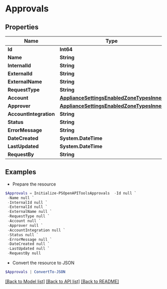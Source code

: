 # Approvals
## Properties

Name | Type | Description | Notes
------------ | ------------- | ------------- | -------------
**Id** | **Int64** |  | [optional] 
**Name** | **String** |  | [optional] 
**InternalId** | **String** |  | [optional] 
**ExternalId** | **String** |  | [optional] 
**ExternalName** | **String** |  | [optional] 
**RequestType** | **String** |  | [optional] 
**Account** | [**ApplianceSettingsEnabledZoneTypesInner**](ApplianceSettingsEnabledZoneTypesInner.md) |  | [optional] 
**Approver** | [**ApplianceSettingsEnabledZoneTypesInner**](ApplianceSettingsEnabledZoneTypesInner.md) |  | [optional] 
**AccountIntegration** | **String** |  | [optional] 
**Status** | **String** |  | [optional] 
**ErrorMessage** | **String** |  | [optional] 
**DateCreated** | **System.DateTime** |  | [optional] 
**LastUpdated** | **System.DateTime** |  | [optional] 
**RequestBy** | **String** |  | [optional] 

## Examples

- Prepare the resource
```powershell
$Approvals = Initialize-PSOpenAPIToolsApprovals  -Id null `
 -Name null `
 -InternalId null `
 -ExternalId null `
 -ExternalName null `
 -RequestType null `
 -Account null `
 -Approver null `
 -AccountIntegration null `
 -Status null `
 -ErrorMessage null `
 -DateCreated null `
 -LastUpdated null `
 -RequestBy null
```

- Convert the resource to JSON
```powershell
$Approvals | ConvertTo-JSON
```

[[Back to Model list]](../README.md#documentation-for-models) [[Back to API list]](../README.md#documentation-for-api-endpoints) [[Back to README]](../README.md)

